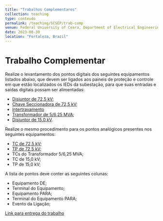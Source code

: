 ```yaml
---
title: "Trabalhos Complementares"
collection: teaching
type: conteudo
permalink: /teaching/SCSEP/trab-comp
venue: Federal University of Ceara, Department of Electrical Engineering
date: 2023-08-30
location: "Fortaleza, Brazil"
---
```


# Trabalho Complementar

Realize o levantamento dos pontos digitais dos seguintes equipamentos listados abaixo, que devem ser ligados aos paineis de proteção e controle em que estão localizados  os IEDs da subestação, para que suas entradas e saídas digitais possam ser alimentadas:

- [Disjuntor de 72,5 kV](https://drive.google.com/file/d/1L6lPa7-tFgU0hEA96Lsudy7qJAtmH6T5/view?usp=sharing);
- [Chave Seccionadora de 72,5 kV](https://drive.google.com/file/d/1A0jd7o0fg_jokW6ZUY13F5nNsCuZugzU/view?usp=sharing);
- [Intertravamento](https://drive.google.com/file/d/1BclrU0dy4ksNG9URlLa6Uk8ahZJHht5C/view?usp=sharing)
- [Transformador de 5/6,25 MVA](https://drive.google.com/file/d/1LnvU-ztLifpPF-dXaC_dErZliuxXYlUt/view?usp=sharing);
- [Disjuntor de 15,0 kV](https://drive.google.com/file/d/1YixllVmL1Spktz-ri1gZVF5gIgEZf_hf/view?usp=sharing).

Realize o mesmo procedimento para os pontos analógicos presentes nos seguintes equipamentos:

- [TC de 72,5 kV](https://drive.google.com/file/d/1JkEpuRLN8B6_CDcZpX3NO1Zo_atkEbru/view?usp=drive_link);
- [TP de 72,5 kV](https://drive.google.com/file/d/1Jh14o27cetbMKGmH9rNwSkh_G0ThOkDK/view?usp=sharing);
- TCs do Transformador 5/6,25 MVA;
- TC de 15,0 kV;
- TP de 15,0 kV;

A lista de pontos deve conter as seguintes colunas:

- Equipamento DE;
- Terminal do Equipamento;
- Equipamento PARA;
- Terminal do Equipamento PARA;
- Evento da Ligação;

[Link para entrega do trabalho](https://forms.gle/ZAeHQMWbEx7HXLvv7)
